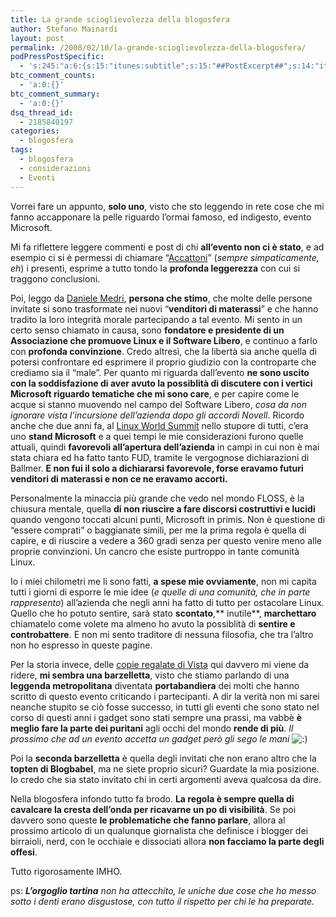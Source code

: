 ```yaml
---
title: La grande scioglievolezza della blogosfera
author: Stefano Mainardi
layout: post
permalink: /2008/02/10/la-grande-scioglievolezza-della-blogosfera/
podPressPostSpecific:
  - 's:245:"a:6:{s:15:"itunes:subtitle";s:15:"##PostExcerpt##";s:14:"itunes:summary";s:15:"##PostExcerpt##";s:15:"itunes:keywords";s:17:"##WordPressCats##";s:13:"itunes:author";s:10:"##Global##";s:15:"itunes:explicit";s:2:"No";s:12:"itunes:block";s:2:"No";}";'
btc_comment_counts:
  - 'a:0:{}'
btc_comment_summary:
  - 'a:0:{}'
dsq_thread_id:
  - 2185840197
categories:
  - blogosfera
tags:
  - blogosfera
  - considerazioni
  - Eventi
---
```

Vorrei fare un appunto, **solo uno**, visto che sto leggendo in rete cose che mi fanno accapponare la pelle riguardo l&#8217;ormai famoso, ed indigesto, evento Microsoft.

Mi fa riflettere leggere commenti e post di chi **all&#8217;evento non ci è stato**, e ad esempio ci si è permessi di chiamare &#8220;<a href="http://www.paolo.valenti.name/2008/02/09/tristezza/" target="_blank">Accattoni</a>&#8221; (*sempre simpaticamente, eh*) i presenti, esprime a tutto tondo la **profonda leggerezza** con cui si traggono conclusioni.

Poi, leggo da <a href="http://daniele.wordpress.com/2008/02/07/aaa-cercasi-blogger-per-promozione/" target="_blank">Daniele Medri</a>, **persona che stimo**, che molte delle persone invitate si sono trasformate nei nuovi &#8220;**venditori di materassi**&#8221; e che hanno tradito la loro integrità morale partecipando a tal evento. Mi sento in un certo senso chiamato in causa, sono **fondatore e presidente di un Associazione che promuove Linux e il Software Libero**, e continuo a farlo con **profonda convinzione**. Credo altresì, che la libertà sia anche quella di potersi confrontare ed esprimere il proprio giudizio con la controparte che crediamo sia il &#8220;male&#8221;. Per quanto mi riguarda dall&#8217;evento **ne sono uscito con la soddisfazione di aver avuto la possiblità di discutere con i vertici Microsoft riguardo tematiche che mi sono care**, e per capire come le acque si stanno muovendo nel campo del Software Libero, *cosa da non ignorare vista l&#8217;incursione dell&#8217;azienda dopo gli accordi Novell*. Ricordo anche che due anni fa, al [Linux World Summit][1] nello stupore di tutti, c&#8217;era uno **stand Microsoft** e a quei tempi le mie considerazioni furono quelle attuali, quindi **favorevoli all&#8217;apertura dell&#8217;azienda** in campi in cui non è mai stata chiara ed ha fatto tanto FUD, tramite le vergognose dichiarazioni di Ballmer. **E non fui il solo a dichiararsi favorevole, forse eravamo futuri venditori di materassi e non ce ne eravamo accorti.**

Personalmente la minaccia più grande che vedo nel mondo FLOSS, è la chiusura mentale, quella **di non riuscire a fare discorsi costruttivi e lucidi** quando vengono toccati alcuni punti, Microsoft in primis. Non è questione di &#8220;essere comprati&#8221; o baggianate simili, per me la prima regola è quella di capire, e di riuscire a vedere a 360 gradi senza per questo venire meno alle proprie convinzioni. Un cancro che esiste purtroppo in tante comunità Linux.

Io i miei chilometri me li sono fatti, **a spese mie ovviamente**, non mi capita tutti i giorni di esporre le mie idee (*e quelle di una comunità, che in parte rappresento*) all&#8217;azienda che negli anni ha fatto di tutto per ostacolare Linux. Quello che ho potuto sentire, sarà stato **scontato**,** inutile**, **marchettaro** chiamatelo come volete ma almeno ho avuto la possiblità di **sentire e controbattere**. E non mi sento traditore di nessuna filosofia, che tra l&#8217;altro non ho espresso in queste pagine.

Per la storia invece, delle [copie regalate di Vista][2] qui davvero mi viene da ridere, **mi sembra una barzelletta**, visto che stiamo parlando di una **leggenda metropolitana** diventata **portabandiera** dei molti che hanno scritto di questo evento criticando i partecipanti. A dir la verità non mi sarei neanche stupito se ciò fosse successo, in tutti gli eventi che sono stato nel corso di questi anni i gadget sono stati sempre una prassi, ma vabbè **è meglio fare la parte dei puritani** agli occhi del mondo **rende di più**. *Il prossimo che ad un evento accetta un gadget però gli sego le mani* <img src="http://www.stefanomainardi.com/wp-includes/images/smilies/icon_smile.gif" alt=":)" class="wp-smiley" />

Poi la **seconda barzelletta** è quella degli invitati che non erano altro che la **topten di Blogbabel**, ma ne siete proprio sicuri? Guardate la mia posizione. Io credo che sia stato invitato chi in certi argomenti aveva qualcosa da dire.

Nella blogosfera infondo tutto fa brodo. **La regola è sempre quella di cavalcare la cresta dell&#8217;onda per ricavarne un po di visibilità**. Se poi davvero sono queste **le problematiche che fanno parlare**, allora al prossimo articolo di un qualunque giornalista che definisce i blogger dei birraioli, nerd, con le occhiaie e dissociati allora **non facciamo la parte degli offesi**.

Tutto rigorosamente IMHO.

ps: ***L&#8217;orgoglio tartina** non ha attecchito, le uniche due cose che ho messo sotto i denti erano disgustose, con tutto il rispetto per chi le ha preparate.*

 [1]: http://www.stefanomainardi.com/2006/05/19/linux-world-summit-2006-il-resoconto/
 [2]: http://www.zarcone.it/2008/02/07/alcune-considerazioni-personali-sullevento-microsoft-a-roma-del-4-febbraio/